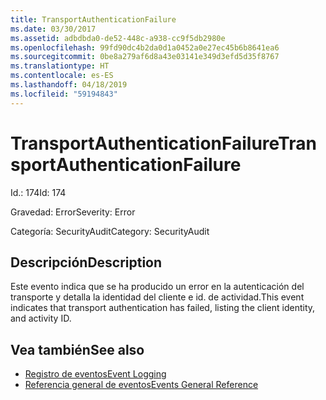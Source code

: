 ```yaml
---
title: TransportAuthenticationFailure
ms.date: 03/30/2017
ms.assetid: adbdbda0-de52-448c-a938-cc9f5db2980e
ms.openlocfilehash: 99fd90dc4b2da0d1a0452a0e27ec45b6b8641ea6
ms.sourcegitcommit: 0be8a279af6d8a43e03141e349d3efd5d35f8767
ms.translationtype: HT
ms.contentlocale: es-ES
ms.lasthandoff: 04/18/2019
ms.locfileid: "59194843"
---
```

# <a name="transportauthenticationfailure"></a><span data-ttu-id="dab4f-102">TransportAuthenticationFailure</span><span class="sxs-lookup"><span data-stu-id="dab4f-102">TransportAuthenticationFailure</span></span>
<span data-ttu-id="dab4f-103">Id.: 174</span><span class="sxs-lookup"><span data-stu-id="dab4f-103">Id: 174</span></span>  
  
 <span data-ttu-id="dab4f-104">Gravedad: Error</span><span class="sxs-lookup"><span data-stu-id="dab4f-104">Severity: Error</span></span>  
  
 <span data-ttu-id="dab4f-105">Categoría: SecurityAudit</span><span class="sxs-lookup"><span data-stu-id="dab4f-105">Category: SecurityAudit</span></span>  
  
## <a name="description"></a><span data-ttu-id="dab4f-106">Descripción</span><span class="sxs-lookup"><span data-stu-id="dab4f-106">Description</span></span>  
 <span data-ttu-id="dab4f-107">Este evento indica que se ha producido un error en la autenticación del transporte y detalla la identidad del cliente e id. de actividad.</span><span class="sxs-lookup"><span data-stu-id="dab4f-107">This event indicates that transport authentication has failed, listing the client identity, and activity ID.</span></span>  
  
## <a name="see-also"></a><span data-ttu-id="dab4f-108">Vea también</span><span class="sxs-lookup"><span data-stu-id="dab4f-108">See also</span></span>

- [<span data-ttu-id="dab4f-109">Registro de eventos</span><span class="sxs-lookup"><span data-stu-id="dab4f-109">Event Logging</span></span>](../../../../../docs/framework/wcf/diagnostics/event-logging/index.md)
- [<span data-ttu-id="dab4f-110">Referencia general de eventos</span><span class="sxs-lookup"><span data-stu-id="dab4f-110">Events General Reference</span></span>](../../../../../docs/framework/wcf/diagnostics/event-logging/events-general-reference.md)
